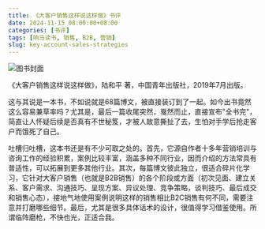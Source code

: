```yaml
---
title: 《大客户销售这样说这样做》书评
date: 2024-11-15 08:00:00+08:00
categories: [书评]
tags: [响马读书, 销售, B2B, 营销]
slug: key-account-sales-strategies
---
```


<div class="p-3 text-center">
  <img class="img-fluid" src="/images/2024/1115/book-cover.png" alt="图书封面">
</div>

《大客户销售这样说这样做》，陆和平 著，中国青年出版社，2019年7月出版。

这与其说是一本书，不如说就是68篇博文，被直接装订到了一起。如今出书竟然这么容易兼草率吗？尤其是，最后一篇收尾突然，戛然而止，直接宣布"全书完"，简直让人怀疑后续是否真有不世秘笈，才被人故意撕扯了去，生怕对手学后抢走客户而饿死了自己。

吐槽归吐槽，这本书还是有不少可取之处的。首先，它源自作者十多年营销培训与咨询工作的经验积累，案例比较丰富，涵盖多种不同行业，因而介绍的方法常具有普适性，可以拓展到更多其他行业。其次，每篇博文彼此独立，很适合碎片化学习，它针对大客户销售（也就是B2B销售）的各个阶段或方面（初次见面、建立关系、客户需求、沟通技巧、呈现方案、异议处理、竞争策略，谈判技巧、最后成交和销售心态），接地气地使用案例说明这样的销售相比B2C销售有何不同，需要注意并打磨哪些细节。最后，尤其是很多具体话术的设计，很值得学习借鉴使用。所谓临阵磨枪，不快也光，正适合我。
